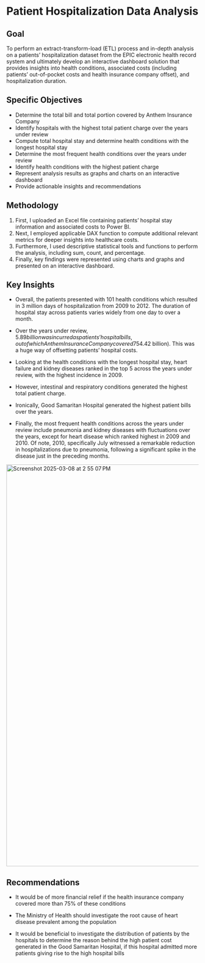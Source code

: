 # Patient Hospitalization Data Analysis

## Goal
To perform an extract-transform-load (ETL) process and in-depth analysis on a patients’ hospitalization dataset from the EPIC electronic health record system and ultimately develop an interactive dashboard solution that provides insights into health conditions, associated costs (including patients’ out-of-pocket costs and health insurance company offset), and hospitalization duration.

## Specific Objectives

+ Determine the total bill and total portion covered by Anthem Insurance Company
+ Identify hospitals with the highest total patient charge over the years under review
+ Compute total hospital stay and determine health conditions with the longest hospital stay
+ Determine the most frequent health conditions over the years under review
+ Identify health conditions with the highest patient charge
+ Represent analysis results as graphs and charts on an interactive dashboard
+ Provide actionable insights and recommendations

## Methodology

1. First, I uploaded an Excel file containing patients’ hospital stay information and associated costs to Power BI. 
2. Next, I employed applicable DAX function to compute additional relevant metrics for deeper insights into healthcare costs.
3. Furthermore, I used descriptive statistical tools and functions to perform the analysis, including sum, count, and percentage.
4. Finally, key findings were represented using charts and graphs and presented on an interactive dashboard.

## Key Insights

+ Overall, the patients presented with 101 health conditions which resulted in 3 million days of hospitalization from 2009 to 2012. The duration of hospital stay across patients varies widely from one day to over a month.

+ Over the years under review, $5.89 billion was incurred as patients’ hospital bills, out of which Anthem Insurance Company covered 75%($4.42 billion). This was a huge way of offsetting patients’ hospital costs.

+ Looking at the health conditions with the longest hospital stay, heart failure and kidney diseases ranked in the top 5 across the years under review, with the highest incidence in 2009.
  
+ However, intestinal and respiratory conditions generated the highest total patient charge.

+ Ironically, Good Samaritan Hospital generated the highest patient bills over the years.

* Finally, the most frequent health conditions across the years under review include pneumonia and kidney diseases with fluctuations over the years, except for heart disease which ranked highest in 2009 and 2010. Of note, 2010, specifically July witnessed a remarkable reduction in hospitalizations due to pneumonia, following a significant spike in the disease just in the preceding months.

<img width="1052" alt="Screenshot 2025-03-08 at 2 55 07 PM" src="https://github.com/user-attachments/assets/b352ada8-813f-452a-9ebc-e3141e840590" />


## Recommendations

+ It would be of more financial relief if the health insurance company covered more than 75% of these conditions

+ The Ministry of Health should investigate the root cause of heart disease prevalent among the population

+ It would be beneficial to investigate the distribution of patients by the hospitals to determine the reason behind the high patient cost generated in the Good Samaritan Hospital, if this hospital admitted more patients giving rise to the high hospital bills
